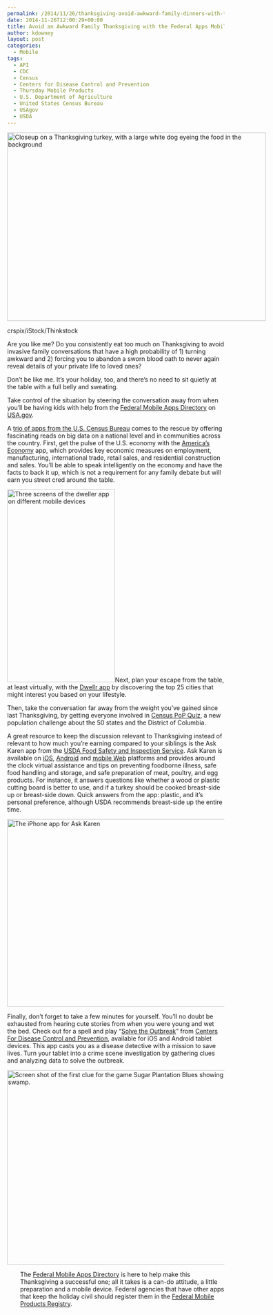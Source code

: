 ```yaml
---
permalink: /2014/11/26/thanksgiving-avoid-awkward-family-dinners-with-the-federal-apps-mobile-directory/
date: 2014-11-26T12:00:29+00:00
title: Avoid an Awkward Family Thanksgiving with the Federal Apps Mobile Directory
author: kdowney
layout: post
categories:
  - Mobile
tags:
  - API
  - CDC
  - Census
  - Centers for Disease Control and Prevention
  - Thursday Mobile Products
  - U.S. Department of Agriculture
  - United States Census Bureau
  - USAgov
  - USDA
---
```


<div id="attachment_221952" style="width: 610px" class="wp-caption aligncenter">
  <img class="size-full wp-image-221952" src="https://s3.amazonaws.com/sitesusa/wp-content/uploads/sites/212/2014/11/600-x436-Turkey-and-dog-crspix-iStock-Thinkstock-462138213.jpg" alt="Closeup on a Thanksgiving turkey, with a large white dog eyeing the food in the background" width="600" height="436" />
  
  <p class="wp-caption-text">
    crspix/iStock/Thinkstock
  </p>
</div>

Are you like me? Do you consistently eat too much on Thanksgiving to avoid invasive family conversations that have a high probability of 1) turning awkward and 2) forcing you to abandon a sworn blood oath to never again reveal details of your private life to loved ones?

Don’t be like me. It’s your holiday, too, and there’s no need to sit quietly at the table with a full belly and sweating.

Take control of the situation by steering the conversation away from when you&#8217;ll be having kids with help from the [Federal Mobile Apps Directory](http://www.usa.gov/mobileapps.shtml) on [USA.gov](http://www.usa.gov/).

A [trio of apps from the U.S. Census Bureau](http://www.census.gov/mobile/) comes to the rescue by offering fascinating reads on big data on a national level and in communities across the country. First, get the pulse of the U.S. economy with the [America’s Economy](http://www.census.gov/mobile/economy/) app, which provides key economic measures on employment, manufacturing, international trade, retail sales, and residential construction and sales. You’ll be able to speak intelligently on the economy and have the facts to back it up, which is not a requirement for any family debate but will earn you street cred around the table.

<img class="alignright size-full wp-image-180392" src="https://s3.amazonaws.com/sitesusa/wp-content/uploads/sites/212/2013/12/250-x-446-dweller-app-3-screens-cb13-200-Graphic2.jpg" alt="Three screens of the dweller app on different mobile devices" width="250" height="446" />Next, plan your escape from the table, at least virtually, with the [Dwellr app](https://www.digitalgov.gov/2013/12/05/u-s-census-bureau-dwellr-app/ "U.S. Census Bureau Dwellr App") by discovering the top 25 cities that might interest you based on your lifestyle.

Then, take the conversation far away from the weight you’ve gained since last Thanksgiving, by getting everyone involved in [Census PoP Quiz](https://www.digitalgov.gov/2014/08/14/census-pop-quiz-mobile-app-challenges-knowledge-of-state-statistics/ "Census PoP Quiz Mobile App Challenges Knowledge of State Statistics"), a new population challenge about the 50 states and the District of Columbia.

A great resource to keep the discussion relevant to Thanksgiving instead of relevant to how much you’re earning compared to your siblings is the Ask Karen app from the [USDA Food Safety and Inspection Service](http://www.fsis.usda.gov/wps/portal/fsis/home). Ask Karen is available on [iOS](https://itunes.apple.com/us/app/ask-karen-from-usda/id439084571?mt=8), [Android](https://play.google.com/store/apps/details?id=askkaren.gov) and [mobile Web](http://m.askkaren.gov) platforms and provides around the clock virtual assistance and tips on preventing foodborne illness, safe food handling and storage, and safe preparation of meat, poultry, and egg products. For instance, it answers questions like whether a wood or plastic cutting board is better to use, and if a turkey should be cooked breast-side up or breast-side down. Quick answers from the app: plastic, and it’s personal preference, although USDA recommends breast-side up the entire time.

<img class="aligncenter size-full wp-image-221922" src="https://s3.amazonaws.com/sitesusa/wp-content/uploads/sites/212/2014/11/600-x-434-Ask-Karen-iPhone-app.jpg" alt="The iPhone app for Ask Karen" width="600" height="434" />

Finally, don’t forget to take a few minutes for yourself. You’ll no doubt be exhausted from hearing cute stories from when you were young and wet the bed. Check out for a spell and play “[Solve the Outbreak](http://www.cdc.gov/mobile/Applications/STO/)” from [Centers For Disease Control and Prevention](http://www.cdc.gov/), available for iOS and Android tablet devices. This app casts you as a disease detective with a mission to save lives. Turn your tablet into a crime scene investigation by gathering clues and analyzing data to solve the outbreak.

<img class="aligncenter size-full wp-image-180462" src="https://s3.amazonaws.com/sitesusa/wp-content/uploads/sites/212/2013/10/600-x-450-Solve-the-Outbreak-Sugar-Plantation-Blues.jpg" alt="Screen shot of the first clue for the game Sugar Plantation Blues showing a photo of a swamp." width="600" height="450" />

<p style="padding-left: 30px">
  The <a href="http://www.usa.gov/mobileapps.shtml">Federal Mobile Apps Directory</a> is here to help make this Thanksgiving a successful one; all it takes is a can-do attitude, a little preparation and a mobile device. Federal agencies that have other apps that keep the holiday civil should register them in the <a href="http://apps.usa.gov/register">Federal Mobile Products Registry</a>.
</p>